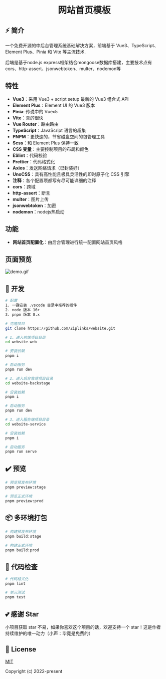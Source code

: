 <div align="center">
  <h1>网站首页模板</h1>
</div>

## ⚡ 简介

一个免费开源的中后台管理系统基础解决方案，前端基于 Vue3、TypeScript、Element Plus、Pinia 和 Vite 等主流技术.

后端是基于node.js express框架结合mongoose数据库搭建，主要技术点有cors、http-assert、jsonwebtoken、multer、nodemon等
## 特性

- **Vue3**：采用 Vue3 + script setup 最新的 Vue3 组合式 API
- **Element Plus**：Element UI 的 Vue3 版本
- **Pinia**: 传说中的 Vuex5
- **Vite**：真的很快
- **Vue Router**：路由路由
- **TypeScript**：JavaScript 语言的超集
- **PNPM**：更快速的，节省磁盘空间的包管理工具
- **Scss**：和 Element Plus 保持一致
- **CSS 变量**：主要控制项目的布局和颜色
- **ESlint**：代码校验
- **Prettier**：代码格式化
- **Axios**：发送网络请求（已封装好）
- **UnoCSS**：具有高性能且极具灵活性的即时原子化 CSS 引擎
- **注释**：各个配置项都写有尽可能详细的注释
- **cors**：跨域
- **http-assert**：断言
- **multer**：图片上传
- **jsonwebtoken**：加密
- **nodemon**：nodejs热启动



## 功能

- **网站首页配置化**：由后台管理进行统一配置网站首页风格


## 页面预览
![demo.gif](.\demo.gif)


## 🚀 开发

```bash
# 配置
1. 一键安装 .vscode 目录中推荐的插件
2. node 版本 16+
3. pnpm 版本 8.x

# 克隆项目
git clone https://github.com/Ziplinks/website.git

# 1、进入前端项目目录
cd website-web

# 安装依赖
pnpm i

# 启动服务
pnpm run dev

# 2、进入后台管理项目目录
cd website-backstage

# 安装依赖
pnpm i

# 启动服务
pnpm run dev

# 3、进入服务端项目目录
cd website-service

# 安装依赖
pnpm i

# 启动服务
pnpm run serve
```

## ✔️ 预览

```bash
# 预览预发布环境
pnpm preview:stage

# 预览正式环境
pnpm preview:prod
```

## 📦️ 多环境打包

```bash
# 构建预发布环境
pnpm build:stage

# 构建正式环境
pnpm build:prod
```

## 🔧 代码检查

```bash
# 代码格式化
pnpm lint

# 单元测试
pnpm test
```




## 💕 感谢 Star

小项目获取 star 不易，如果你喜欢这个项目的话，欢迎支持一个 star！这是作者持续维护的唯一动力（小声：毕竟是免费的）



## 📄 License

[MIT](./LICENSE)

Copyright (c) 2022-present 
